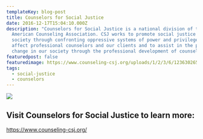```yaml
---
templateKey: blog-post
title: ​Counselors for Social Justice
date: 2016-12-17T15:04:10.000Z
description: "Counselors for Social Justice is a national division of the
  American Counseling Association. CSJ works to promote social justice in our
  society through confronting oppressive systems of power and privilege that
  affect professional counselors and our clients and to assist in the positive
  change in our society through the professional development of counselors. "
featuredpost: false
featuredimage: https://www.counseling-csj.org/uploads/1/2/3/6/123630265/published/csj-logo-circle-copy.png?1646359326
tags:
  - social-justice
  - counselors
---
```

![](https://www.counseling-csj.org/uploads/1/2/3/6/123630265/published/csj-logo-circle-copy.png?1646359326)

## Visit Counselors for Social Justice to learn more:

<https://www.counseling-csj.org/>